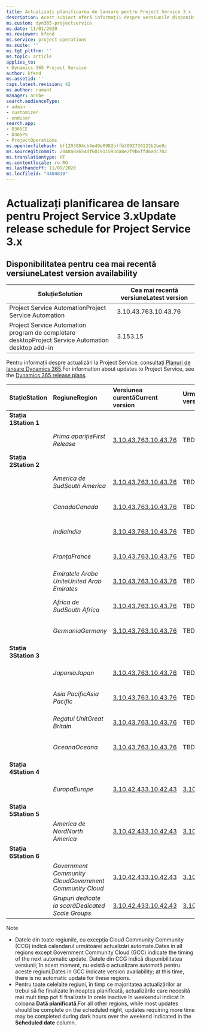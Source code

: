 ```yaml
---
title: Actualizați planificarea de lansare pentru Project Service 3.x
description: Acest subiect oferă informații despre versiunile disponibile și viitoare ale Dynamics 365 Project Service Automation.
ms.custom: dyn365-projectservice
ms.date: 11/01/2020
ms.reviewer: kfend
ms.service: project-operations
ms.suite: ''
ms.tgt_pltfrm: ''
ms.topic: article
applies_to:
- Dynamics 365 Project Service
author: kfend
ms.assetid: ''
caps.latest.revision: 42
ms.author: rumant
manager: annbe
search.audienceType:
- admin
- customizer
- enduser
search.app:
- D365CE
- D365PS
- ProjectOperations
ms.openlocfilehash: bf1203884cb4e49e0982bffb3092730122b2be9c
ms.sourcegitcommit: 2848a8a654df601911593da8e2f9b6ffd6adc702
ms.translationtype: HT
ms.contentlocale: ro-RO
ms.lasthandoff: 11/09/2020
ms.locfileid: "4404830"
---
```

# <a name="update-release-schedule-for-project-service-3x"></a><span data-ttu-id="e0f16-103">Actualizați planificarea de lansare pentru Project Service 3.x</span><span class="sxs-lookup"><span data-stu-id="e0f16-103">Update release schedule for Project Service 3.x</span></span>

## <a name="latest-version-availability"></a><span data-ttu-id="e0f16-104">Disponibilitatea pentru cea mai recentă versiune</span><span class="sxs-lookup"><span data-stu-id="e0f16-104">Latest version availability</span></span>

| <span data-ttu-id="e0f16-105">Soluție</span><span class="sxs-lookup"><span data-stu-id="e0f16-105">Solution</span></span>  | <span data-ttu-id="e0f16-106">Cea mai recentă versiune</span><span class="sxs-lookup"><span data-stu-id="e0f16-106">Latest version</span></span> |
|-------|----|
| <span data-ttu-id="e0f16-107">Project Service Automation</span><span class="sxs-lookup"><span data-stu-id="e0f16-107">Project Service Automation</span></span>    | <span data-ttu-id="e0f16-108">3.10.43.76</span><span class="sxs-lookup"><span data-stu-id="e0f16-108">3.10.43.76</span></span> |
| <span data-ttu-id="e0f16-109">Project Service Automation program de completare desktop</span><span class="sxs-lookup"><span data-stu-id="e0f16-109">Project Service Automation desktop add-in</span></span>                | <span data-ttu-id="e0f16-110">3.15</span><span class="sxs-lookup"><span data-stu-id="e0f16-110">3.15</span></span>          |

<span data-ttu-id="e0f16-111">Pentru informații despre actualizări la Project Service, consultați [Planuri de lansare Dynamics 365](https://docs.microsoft.com/dynamics365/release-plans/).</span><span class="sxs-lookup"><span data-stu-id="e0f16-111">For information about updates to Project Service, see the [Dynamics 365 release plans](https://docs.microsoft.com/dynamics365/release-plans/).</span></span> 

| <span data-ttu-id="e0f16-112">Stație</span><span class="sxs-lookup"><span data-stu-id="e0f16-112">Station</span></span>  | <span data-ttu-id="e0f16-113">Regiune</span><span class="sxs-lookup"><span data-stu-id="e0f16-113">Region</span></span> | <span data-ttu-id="e0f16-114">Versiunea curentă</span><span class="sxs-lookup"><span data-stu-id="e0f16-114">Current version</span></span> | <span data-ttu-id="e0f16-115">Următoarea versiune</span><span class="sxs-lookup"><span data-stu-id="e0f16-115">Next version</span></span> |  <span data-ttu-id="e0f16-116">Dată programată</span><span class="sxs-lookup"><span data-stu-id="e0f16-116">Scheduled date</span></span>
| :---   | :---   | :---   | :---   |:---   |         
|<span data-ttu-id="e0f16-117"><strong>Stația 1</strong></span><span class="sxs-lookup"><span data-stu-id="e0f16-117"><strong>Station 1</strong></span></span> | |  |  | |
| | <span data-ttu-id="e0f16-118"><i>Prima apariție</i></span><span class="sxs-lookup"><span data-stu-id="e0f16-118"><i>First Release</i></span></span> | [<span data-ttu-id="e0f16-119">3.10.43.76</span><span class="sxs-lookup"><span data-stu-id="e0f16-119">3.10.43.76</span></span>](whats-new-ur-25.md) | <span data-ttu-id="e0f16-120">TBD</span><span class="sxs-lookup"><span data-stu-id="e0f16-120">TBD</span></span> | <span data-ttu-id="e0f16-121">20 noiembrie 2020</span><span class="sxs-lookup"><span data-stu-id="e0f16-121">November 20, 2020</span></span>
|<span data-ttu-id="e0f16-122"><strong>Stația 2</strong></span><span class="sxs-lookup"><span data-stu-id="e0f16-122"><strong>Station 2</strong></span></span> | |  |  | |
| | <span data-ttu-id="e0f16-123"><i>America de Sud</i></span><span class="sxs-lookup"><span data-stu-id="e0f16-123"><i>South America</i></span></span> | [<span data-ttu-id="e0f16-124">3.10.43.76</span><span class="sxs-lookup"><span data-stu-id="e0f16-124">3.10.43.76</span></span>](whats-new-ur-25.md) | <span data-ttu-id="e0f16-125">TBD</span><span class="sxs-lookup"><span data-stu-id="e0f16-125">TBD</span></span> | <span data-ttu-id="e0f16-126">27 noiembrie 2020</span><span class="sxs-lookup"><span data-stu-id="e0f16-126">November 27, 2020</span></span>
| | <span data-ttu-id="e0f16-127"><i>Canada</i></span><span class="sxs-lookup"><span data-stu-id="e0f16-127"><i>Canada</i></span></span> | [<span data-ttu-id="e0f16-128">3.10.43.76</span><span class="sxs-lookup"><span data-stu-id="e0f16-128">3.10.43.76</span></span>](whats-new-ur-25.md) | <span data-ttu-id="e0f16-129">TBD</span><span class="sxs-lookup"><span data-stu-id="e0f16-129">TBD</span></span> | <span data-ttu-id="e0f16-130">27 noiembrie 2020</span><span class="sxs-lookup"><span data-stu-id="e0f16-130">November 27, 2020</span></span> 
| | <span data-ttu-id="e0f16-131"><i>India</i></span><span class="sxs-lookup"><span data-stu-id="e0f16-131"><i>India</i></span></span> | [<span data-ttu-id="e0f16-132">3.10.43.76</span><span class="sxs-lookup"><span data-stu-id="e0f16-132">3.10.43.76</span></span>](whats-new-ur-25.md) | <span data-ttu-id="e0f16-133">TBD</span><span class="sxs-lookup"><span data-stu-id="e0f16-133">TBD</span></span> | <span data-ttu-id="e0f16-134">27 noiembrie 2020</span><span class="sxs-lookup"><span data-stu-id="e0f16-134">November 27, 2020</span></span>
| | <span data-ttu-id="e0f16-135"><i>Franța</i></span><span class="sxs-lookup"><span data-stu-id="e0f16-135"><i>France</i></span></span> | [<span data-ttu-id="e0f16-136">3.10.43.76</span><span class="sxs-lookup"><span data-stu-id="e0f16-136">3.10.43.76</span></span>](whats-new-ur-25.md) | <span data-ttu-id="e0f16-137">TBD</span><span class="sxs-lookup"><span data-stu-id="e0f16-137">TBD</span></span> | <span data-ttu-id="e0f16-138">27 noiembrie 2020</span><span class="sxs-lookup"><span data-stu-id="e0f16-138">November 27, 2020</span></span>
| | <span data-ttu-id="e0f16-139"><i>Emiratele Arabe Unite</i></span><span class="sxs-lookup"><span data-stu-id="e0f16-139"><i>United Arab Emirates</i></span></span> | [<span data-ttu-id="e0f16-140">3.10.43.76</span><span class="sxs-lookup"><span data-stu-id="e0f16-140">3.10.43.76</span></span>](whats-new-ur-25.md) | <span data-ttu-id="e0f16-141">TBD</span><span class="sxs-lookup"><span data-stu-id="e0f16-141">TBD</span></span> | <span data-ttu-id="e0f16-142">27 noiembrie 2020</span><span class="sxs-lookup"><span data-stu-id="e0f16-142">November 27, 2020</span></span>
| | <span data-ttu-id="e0f16-143"><i>Africa de Sud</i></span><span class="sxs-lookup"><span data-stu-id="e0f16-143"><i>South Africa</i></span></span> | [<span data-ttu-id="e0f16-144">3.10.43.76</span><span class="sxs-lookup"><span data-stu-id="e0f16-144">3.10.43.76</span></span>](whats-new-ur-25.md) | <span data-ttu-id="e0f16-145">TBD</span><span class="sxs-lookup"><span data-stu-id="e0f16-145">TBD</span></span> | <span data-ttu-id="e0f16-146">27 noiembrie 2020</span><span class="sxs-lookup"><span data-stu-id="e0f16-146">November 27, 2020</span></span>
| | <span data-ttu-id="e0f16-147"><i>Germania</i></span><span class="sxs-lookup"><span data-stu-id="e0f16-147"><i>Germany</i></span></span> | [<span data-ttu-id="e0f16-148">3.10.43.76</span><span class="sxs-lookup"><span data-stu-id="e0f16-148">3.10.43.76</span></span>](whats-new-ur-25.md) | <span data-ttu-id="e0f16-149">TBD</span><span class="sxs-lookup"><span data-stu-id="e0f16-149">TBD</span></span> | <span data-ttu-id="e0f16-150">27 noiembrie 2020</span><span class="sxs-lookup"><span data-stu-id="e0f16-150">November 27, 2020</span></span>
|<span data-ttu-id="e0f16-151"><strong>Stația 3</strong></span><span class="sxs-lookup"><span data-stu-id="e0f16-151"><strong>Station 3</strong></span></span> | |  |  | |
| | <span data-ttu-id="e0f16-152"><i>Japonia</i></span><span class="sxs-lookup"><span data-stu-id="e0f16-152"><i>Japan</i></span></span> | [<span data-ttu-id="e0f16-153">3.10.43.76</span><span class="sxs-lookup"><span data-stu-id="e0f16-153">3.10.43.76</span></span>](whats-new-ur-25.md) | <span data-ttu-id="e0f16-154">TBD</span><span class="sxs-lookup"><span data-stu-id="e0f16-154">TBD</span></span> | <span data-ttu-id="e0f16-155">11 decembrie 2020</span><span class="sxs-lookup"><span data-stu-id="e0f16-155">December 11, 2020</span></span>
| | <span data-ttu-id="e0f16-156"><i>Asia Pacific</i></span><span class="sxs-lookup"><span data-stu-id="e0f16-156"><i>Asia Pacific</i></span></span> | [<span data-ttu-id="e0f16-157">3.10.43.76</span><span class="sxs-lookup"><span data-stu-id="e0f16-157">3.10.43.76</span></span>](whats-new-ur-25.md) | <span data-ttu-id="e0f16-158">TBD</span><span class="sxs-lookup"><span data-stu-id="e0f16-158">TBD</span></span> | <span data-ttu-id="e0f16-159">11 decembrie 2020</span><span class="sxs-lookup"><span data-stu-id="e0f16-159">December 11, 2020</span></span>
| | <span data-ttu-id="e0f16-160"><i>Regatul Unit</i></span><span class="sxs-lookup"><span data-stu-id="e0f16-160"><i>Great Britain</i></span></span> | [<span data-ttu-id="e0f16-161">3.10.43.76</span><span class="sxs-lookup"><span data-stu-id="e0f16-161">3.10.43.76</span></span>](whats-new-ur-25.md) | <span data-ttu-id="e0f16-162">TBD</span><span class="sxs-lookup"><span data-stu-id="e0f16-162">TBD</span></span> | <span data-ttu-id="e0f16-163">11 decembrie 2020</span><span class="sxs-lookup"><span data-stu-id="e0f16-163">December 11, 2020</span></span>
| | <span data-ttu-id="e0f16-164"><i>Oceana</i></span><span class="sxs-lookup"><span data-stu-id="e0f16-164"><i>Oceana</i></span></span> | [<span data-ttu-id="e0f16-165">3.10.43.76</span><span class="sxs-lookup"><span data-stu-id="e0f16-165">3.10.43.76</span></span>](whats-new-ur-25.md) | <span data-ttu-id="e0f16-166">TBD</span><span class="sxs-lookup"><span data-stu-id="e0f16-166">TBD</span></span> | <span data-ttu-id="e0f16-167">11 decembrie 2020</span><span class="sxs-lookup"><span data-stu-id="e0f16-167">December 11, 2020</span></span>
|<span data-ttu-id="e0f16-168"><strong>Stația 4</strong></span><span class="sxs-lookup"><span data-stu-id="e0f16-168"><strong>Station 4</strong></span></span> | |  |  | |
| | <span data-ttu-id="e0f16-169"><i>Europa</i></span><span class="sxs-lookup"><span data-stu-id="e0f16-169"><i>Europe</i></span></span> |[<span data-ttu-id="e0f16-170">3.10.42.43</span><span class="sxs-lookup"><span data-stu-id="e0f16-170">3.10.42.43</span></span>](whats-new-ur-24.md) | [<span data-ttu-id="e0f16-171">3.10.43.76</span><span class="sxs-lookup"><span data-stu-id="e0f16-171">3.10.43.76</span></span>](whats-new-ur-25.md) | <span data-ttu-id="e0f16-172">13 noiembrie 2020</span><span class="sxs-lookup"><span data-stu-id="e0f16-172">November 13, 2020</span></span>
|<span data-ttu-id="e0f16-173"><strong>Stația 5</strong></span><span class="sxs-lookup"><span data-stu-id="e0f16-173"><strong>Station 5</strong></span></span> | |  |  | |
| | <span data-ttu-id="e0f16-174"><i>America de Nord</i></span><span class="sxs-lookup"><span data-stu-id="e0f16-174"><i>North America</i></span></span> |[<span data-ttu-id="e0f16-175">3.10.42.43</span><span class="sxs-lookup"><span data-stu-id="e0f16-175">3.10.42.43</span></span>](whats-new-ur-24.md) | [<span data-ttu-id="e0f16-176">3.10.43.76</span><span class="sxs-lookup"><span data-stu-id="e0f16-176">3.10.43.76</span></span>](whats-new-ur-25.md) | <span data-ttu-id="e0f16-177">20 noiembrie 2020</span><span class="sxs-lookup"><span data-stu-id="e0f16-177">November 20, 2020</span></span>
|<span data-ttu-id="e0f16-178"><strong>Stația 6</strong></span><span class="sxs-lookup"><span data-stu-id="e0f16-178"><strong>Station 6</strong></span></span> | |  |  | |
| | <span data-ttu-id="e0f16-179"><i>Government Community Cloud</i></span><span class="sxs-lookup"><span data-stu-id="e0f16-179"><i>Government Community Cloud</i></span></span> |[<span data-ttu-id="e0f16-180">3.10.42.43</span><span class="sxs-lookup"><span data-stu-id="e0f16-180">3.10.42.43</span></span>](whats-new-ur-24.md) | [<span data-ttu-id="e0f16-181">3.10.43.76</span><span class="sxs-lookup"><span data-stu-id="e0f16-181">3.10.43.76</span></span>](whats-new-ur-25.md) | <span data-ttu-id="e0f16-182">20 noiembrie 2020</span><span class="sxs-lookup"><span data-stu-id="e0f16-182">November 20, 2020</span></span>
| | <span data-ttu-id="e0f16-183"><i>Grupuri dedicate la scară</i></span><span class="sxs-lookup"><span data-stu-id="e0f16-183"><i>Dedicated Scale Groups</i></span></span> |[<span data-ttu-id="e0f16-184">3.10.42.43</span><span class="sxs-lookup"><span data-stu-id="e0f16-184">3.10.42.43</span></span>](whats-new-ur-24.md) | [<span data-ttu-id="e0f16-185">3.10.43.76</span><span class="sxs-lookup"><span data-stu-id="e0f16-185">3.10.43.76</span></span>](whats-new-ur-25.md) | <span data-ttu-id="e0f16-186">27 noiembrie 2020</span><span class="sxs-lookup"><span data-stu-id="e0f16-186">November 27, 2020</span></span>

>[!Note]
> - <span data-ttu-id="e0f16-187">Datele din toate regiunile, cu excepția Cloud Community Community (CCG) indică calendarul următoarei actualizări automate.</span><span class="sxs-lookup"><span data-stu-id="e0f16-187">Dates in all regions except Government Community Cloud (GCC) indicate the timing of the next automatic update.</span></span> <span data-ttu-id="e0f16-188">Datele din CCG indică disponibilitatea versiunii; în acest moment, nu există o actualizare automată pentru aceste regiuni.</span><span class="sxs-lookup"><span data-stu-id="e0f16-188">Dates in GCC indicate version availability; at this time, there is no automatic update for these regions.</span></span>
> - <span data-ttu-id="e0f16-189">Pentru toate celelalte regiuni, în timp ce majoritatea actualizărilor ar trebui să fie finalizate în noaptea planificată, actualizările care necesită mai mult timp pot fi finalizate în orele inactive în weekendul indicat în coloana **Dată planificată**.</span><span class="sxs-lookup"><span data-stu-id="e0f16-189">For all other regions, while most updates should be complete on the scheduled night, updates requiring more time may be completed during dark hours over the weekend indicated in the **Scheduled date** column.</span></span>
